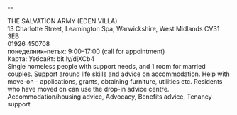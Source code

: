 
--

THE SALVATION ARMY (EDEN VILLA)  
13 Charlotte Street, Leamington Spa, Warwickshire, West Midlands CV31 3EB  
01926 450708  
понеделник–петък: 9:00–17:00 (call for appointment)  
Карта: Уебсайт: bit.ly/djXCb4  
Single homeless people with support needs, and 1 room for married couples. Support around life skills and advice on accommodation. Help with move-on - applications, grants, obtaining furniture, utilities etc. Residents who have moved on can use the drop-in advice centre.  
Accommodation/housing advice, Advocacy, Benefits advice, Tenancy support  
  
